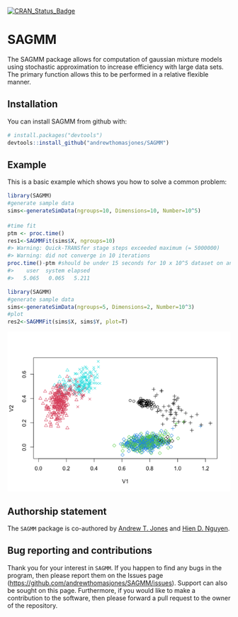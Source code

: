 
<!-- README.md is generated from README.Rmd. Please edit that file -->

[![CRAN_Status_Badge](http://www.r-pkg.org/badges/version/SAGMM)](https://cran.r-project.org/package=SAGMM)

# SAGMM

The SAGMM package allows for computation of gaussian mixture models
using stochastic approximation to increase efficiency with large data
sets. The primary function allows this to be performed in a relative
flexible manner.

## Installation

You can install SAGMM from github with:

``` r
# install.packages("devtools")
devtools::install_github("andrewthomasjones/SAGMM")
```

## Example

This is a basic example which shows you how to solve a common problem:

``` r
library(SAGMM)
#generate sample data
sims<-generateSimData(ngroups=10, Dimensions=10, Number=10^5)

#time fit
ptm <- proc.time()
res1<-SAGMMFit(sims$X, ngroups=10)
#> Warning: Quick-TRANSfer stage steps exceeded maximum (= 5000000)
#> Warning: did not converge in 10 iterations
proc.time()-ptm #should be under 15 seconds for 10 x 10^5 dataset on an ordinary laptop
#>    user  system elapsed 
#>   5.065   0.065   5.211
```

``` r
library(SAGMM)
#generate sample data
sims<-generateSimData(ngroups=5, Dimensions=2, Number=10^3)
#plot
res2<-SAGMMFit(sims$X, sims$Y, plot=T)
```

![](README-example2-1.png)<!-- -->

## Authorship statement

The `SAGMM` package is co-authored by [Andrew T.
Jones](https://github.com/andrewthomasjones) and [Hien D.
Nguyen](https://github.com/hiendn).

## Bug reporting and contributions

Thank you for your interest in `SAGMM`. If you happen to find any bugs
in the program, then please report them on the Issues page
(<https://github.com/andrewthomasjones/SAGMM/issues>). Support can also
be sought on this page. Furthermore, if you would like to make a
contribution to the software, then please forward a pull request to the
owner of the repository.
